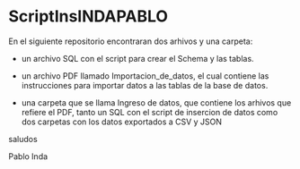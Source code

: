 # ScriptInsINDAPABLO

En el siguiente repositorio encontraran dos arhivos y una carpeta:

- un archivo SQL con el script para crear el Schema y las tablas.

- un archivo PDF llamado Importacion_de_datos, 
el cual contiene las instrucciones para importar datos a las tablas de la base de datos.

- una carpeta que se llama Ingreso de datos, que contiene los arhivos que refiere el PDF,
tanto un SQL con el script de insercion de datos como dos carpetas con los datos exportados a CSV y JSON

saludos

Pablo Inda
